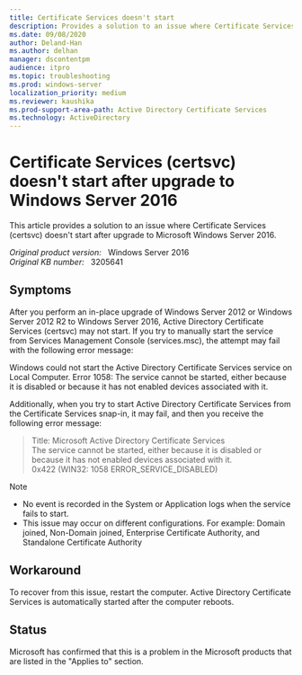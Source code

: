 ```yaml
---
title: Certificate Services doesn't start
description: Provides a solution to an issue where Certificate Services (certsvc) doesn't start after upgrade to Microsoft Windows Server 2016.
ms.date: 09/08/2020
author: Deland-Han
ms.author: delhan
manager: dscontentpm
audience: itpro
ms.topic: troubleshooting
ms.prod: windows-server
localization_priority: medium
ms.reviewer: kaushika
ms.prod-support-area-path: Active Directory Certificate Services
ms.technology: ActiveDirectory
---
```

# Certificate Services (certsvc) doesn't start after upgrade to Windows Server 2016

This article provides a solution to an issue where Certificate Services (certsvc) doesn't start after upgrade to Microsoft Windows Server 2016.

_Original product version:_ &nbsp; Windows Server 2016  
_Original KB number:_ &nbsp; 3205641

## Symptoms

After you perform an in-place upgrade of Windows Server 2012 or Windows Server 2012 R2 to Windows Server 2016, Active Directory Certificate Services (certsvc) may not start. If you try to manually start the service from Services Management Console (services.msc), the attempt may fail with the following error message:

Windows could not start the Active Directory Certificate Services service on Local Computer.
Error 1058: The service cannot be started, either because it is disabled or because it has not enabled devices associated with it.

Additionally, when you try to start Active Directory Certificate Services from the Certificate Services snap-in, it may fail, and then you receive the following error message:

> Title: Microsoft Active Directory Certificate Services  
The service cannot be started, either because it is disabled or because it has not enabled devices associated with it.  
0x422 (WIN32: 1058 ERROR_SERVICE_DISABLED)

> [!Note]
>
> - No event is recorded in the System or Application logs when the service fails to start.
> - This issue may occur on different configurations. For example: Domain joined, Non-Domain joined, Enterprise Certificate Authority, and Standalone Certificate Authority

## Workaround

To recover from this issue, restart the computer. Active Directory Certificate Services is automatically started after the computer reboots.

## Status

Microsoft has confirmed that this is a problem in the Microsoft products that are listed in the "Applies to" section.
